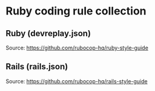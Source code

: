 # Ruby coding rule collection

## Ruby (devreplay.json)

Source: https://github.com/rubocop-hq/ruby-style-guide

## Rails (rails.json)

Source: https://github.com/rubocop-hq/rails-style-guide

